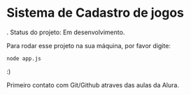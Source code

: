 <h1> Sistema de Cadastro de jogos</h1>

. Status do projeto: Em desenvolvimento.

Para rodar esse projeto na sua máquina, por favor digite:

```
node app.js
```

:)

Primeiro contato com Git/Github atraves das aulas da Alura.